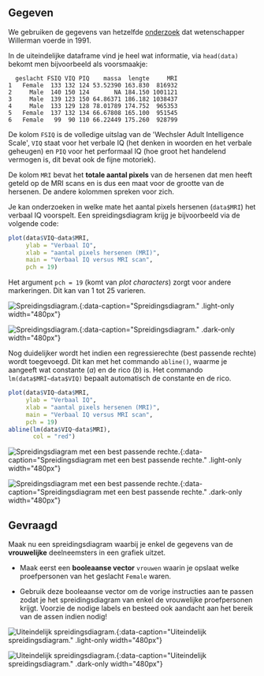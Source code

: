 ## Gegeven

We gebruiken de gegevens van hetzelfde <a href="http://bcs.whfreeman.com/wWebPub/Statistics/shared_resources/EESEE/BrainSize/index.html" target="_blank">onderzoek</a> dat wetenschapper Willerman voerde in 1991.

In de uiteindelijke dataframe vind je heel wat informatie, via `head(data)` bekomt men bijvoorbeeld als voorsmaakje:

```
  geslacht FSIQ VIQ PIQ    massa  lengte     MRI
1   Female  133 132 124 53.52390 163.830  816932
2     Male  140 150 124       NA 184.150 1001121
3     Male  139 123 150 64.86371 186.182 1038437
4     Male  133 129 128 78.01789 174.752  965353
5   Female  137 132 134 66.67808 165.100  951545
6   Female   99  90 110 66.22449 175.260  928799
```

De kolom `FSIQ` is de volledige uitslag van de 'Wechsler Adult Intelligence Scale', `VIQ` staat voor het verbale IQ (het denken in woorden en het verbale geheugen) en `PIQ` voor het performaal IQ (hoe groot het handelend vermogen is, dit bevat ook de fijne motoriek).

De kolom `MRI` bevat het **totale aantal pixels** van de hersenen dat men heeft geteld op de MRI scans en is dus een maat voor de grootte van de hersenen. De andere kolommen spreken voor zich.

Je kan onderzoeken in welke mate het aantal pixels hersenen (`data$MRI`) het verbaal IQ voorspelt. Een spreidingsdiagram krijg je bijvoorbeeld via de volgende code:

```R
plot(data$VIQ~data$MRI,
     ylab = "Verbaal IQ",
     xlab = "aantal pixels hersenen (MRI)",
     main = "Verbaal IQ versus MRI scan",
     pch = 19)
```

Het argument `pch = 19` (komt van *plot characters*) zorgt voor andere markeringen. Dit kan van 1 tot 25 varieren.

![Spreidingsdiagram.](media/plot_simple.png "Spreidingsdiagram."){:data-caption="Spreidingsdiagram." .light-only width="480px"}

![Spreidingsdiagram.](media/plot_dark_simple.png "Spreidingsdiagram."){:data-caption="Spreidingsdiagram." .dark-only width="480px"}

Nog duidelijker wordt het indien een regressierechte (best passende rechte) wordt toegevoegd. Dit kan met het commando `abline()`, waarme je aangeeft wat constante (*a*) en de rico (*b*) is. Het commando `lm(data$MRI~data$VIQ)` bepaalt automatisch de constante en de rico.

```R
plot(data$VIQ~data$MRI,
     ylab = "Verbaal IQ",
     xlab = "aantal pixels hersenen (MRI)",
     main = "Verbaal IQ versus MRI scan",
     pch = 19)
abline(lm(data$VIQ~data$MRI),
       col = "red")
```

![Spreidingsdiagram met een best passende rechte.](media/plot.png "Spreidingsdiagram met een best passende rechte."){:data-caption="Spreidingsdiagram met een best passende rechte." .light-only width="480px"}

![Spreidingsdiagram met een best passende rechte.](media/plot_dark.png "Spreidingsdiagram met een best passende rechte."){:data-caption="Spreidingsdiagram met een best passende rechte." .dark-only width="480px"}


## Gevraagd

Maak nu een spreidingsdiagram waarbij je enkel de gegevens van de **vrouwelijke** deelneemsters in een grafiek uitzet.

- Maak eerst een **booleaanse vector** `vrouwen` waarin je opslaat welke proefpersonen van het geslacht `Female` waren.

- Gebruik deze booleaanse vector om de vorige instructies aan te passen zodat je het spreidingsdiagram van enkel de vrouwelijke proefpersonen krijgt. Voorzie de nodige labels en besteed ook aandacht aan het bereik van de assen indien nodig!

![Uiteindelijk spreidingsdiagram.](media/plot_female.png "Uiteindelijk spreidingsdiagram."){:data-caption="Uiteindelijk spreidingsdiagram." .light-only width="480px"}

![Uiteindelijk spreidingsdiagram.](media/plot_dark_female.png "Uiteindelijk spreidingsdiagram."){:data-caption="Uiteindelijk spreidingsdiagram." .dark-only width="480px"}
